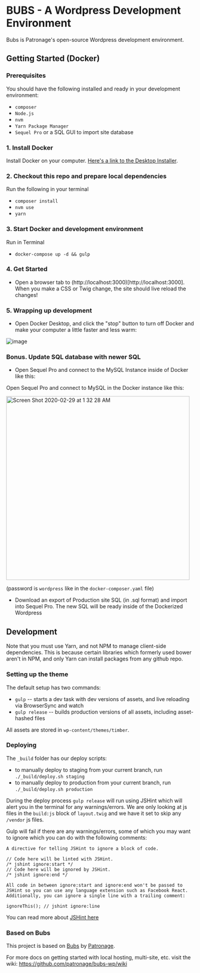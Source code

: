 # BUBS - A Wordpress Development Environment

Bubs is Patronage's open-source Wordpress development environment. 

## Getting Started (Docker)

### Prerequisites 

You should have the following installed and ready in your development environment:

* `composer`
* `Node.js`
* `nvm`
* `Yarn Package Manager`
* `Sequel Pro` or a SQL GUI to import site database

### 1. Install Docker

Install Docker on your computer. [Here's a link to the Desktop Installer](https://www.docker.com/products/docker-desktop).

### 2. Checkout this repo and prepare local dependencies

Run the following in your terminal

* `composer install`
* `nvm use`
* `yarn`

### 3. Start Docker and development environment

Run in Terminal

* `docker-compose up -d && gulp`

### 4. Get Started

* Open a browser tab to (http://localhost:3000)[http://localhost:3000]. When you make a CSS or Twig change, the site should live reload the changes!

### 5. Wrapping up development

* Open Docker Desktop, and click the "stop" button to turn off Docker and make your computer a little faster and less warm:

![image](https://user-images.githubusercontent.com/525011/77448037-c5573380-6dc6-11ea-8bdd-e9d4025d671d.png)

### Bonus. Update SQL database with newer SQL

* Open Sequel Pro and connect to the MySQL Instance inside of Docker like this:

Open Sequel Pro and connect to MySQL in the Docker instance like this:

<img width="491" alt="Screen Shot 2020-02-29 at 1 32 28 AM" src="https://user-images.githubusercontent.com/108172/75583336-5c182500-5a93-11ea-822f-c090c75031b3.png">
 
(password is `wordpress` like in the `docker-composer.yaml` file)

* Download an export of Production site SQL (in .sql format) and import into Sequel Pro. The new SQL will be ready inside of the Dockerized Wordpress

## Development

Note that you must use Yarn, and not NPM to manage client-side dependencies. This is because certain libraries which formerly used bower aren't in NPM, and only Yarn can install packages from any github repo.

### Setting up the theme

The default setup has two commands:

* `gulp` -- starts a dev task with dev versions of assets, and live reloading via BrowserSync and watch
* `gulp release` -- builds production versions of all assets, including asset-hashed files

All assets are stored in `wp-content/themes/timber`.

### Deploying

The `_build` folder has our deploy scripts:

* to manually deploy to staging from your current branch, run `./_build/deploy.sh staging`
* to manually deploy to production from your current branch, run `./_build/deploy.sh production`

During the deploy process `gulp release` will run using JSHint which will alert you in the terminal for any warnings/errors. We are only looking at js files in the `build:js` block of `layout.twig` and we have it set to skip any `/vendor` js files.

Gulp will fail if there are any warnings/errors, some of which you may want to ignore which you can do with the following comments:

```
A directive for telling JSHint to ignore a block of code.

// Code here will be linted with JSHint.
/* jshint ignore:start */
// Code here will be ignored by JSHint.
/* jshint ignore:end */

All code in between ignore:start and ignore:end won't be passed to JSHint so you can use any language extension such as Facebook React. Additionally, you can ignore a single line with a trailing comment:

ignoreThis(); // jshint ignore:line
```

You can read more about [JSHint here](https://jshint.com/docs/)

### Based on Bubs

This project is based on [Bubs](https://github.com/patronage/bubs-wp/) by [Patronage](http://www.patronage.org/studio).

For more docs on getting started with local hosting, multi-site, etc. visit the wiki:
https://github.com/patronage/bubs-wp/wiki
